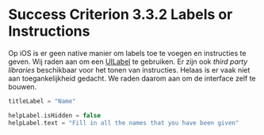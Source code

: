 # Success Criterion 3.3.2 Labels or Instructions

Op iOS is er geen native manier om labels toe te voegen en instructies te geven. Wij raden aan om een [UILabel](https://developer.apple.com/documentation/uikit/uilabel) te gebruiken. Er zijn ook _third party libraries_ beschikbaar voor het tonen van instructies. Helaas is er vaak niet aan toegankelijkheid gedacht. We raden daarom aan om de interface zelf te bouwen.

```swift
titleLabel = "Name"

helpLabel.isHidden = false
helpLabel.text = "Fill in all the names that you have been given"
```
